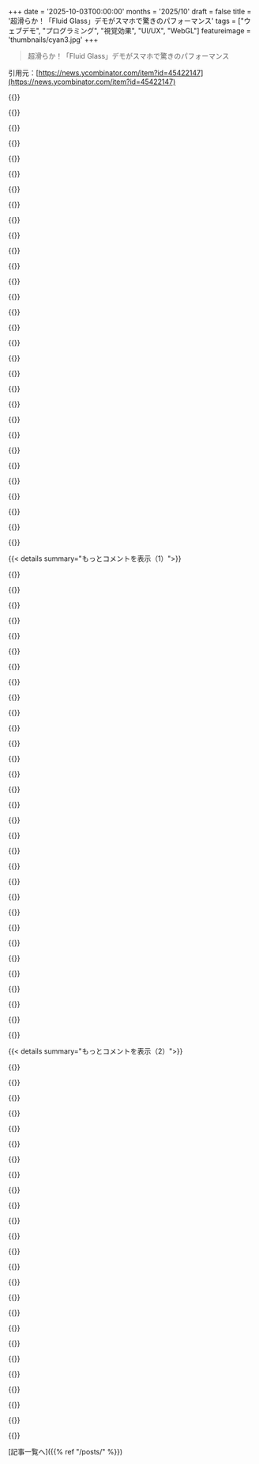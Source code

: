 +++
date = '2025-10-03T00:00:00'
months = '2025/10'
draft = false
title = '超滑らか！「Fluid Glass」デモがスマホで驚きのパフォーマンス'
tags = ["ウェブデモ", "プログラミング", "視覚効果", "UI/UX", "WebGL"]
featureimage = 'thumbnails/cyan3.jpg'
+++

> 超滑らか！「Fluid Glass」デモがスマホで驚きのパフォーマンス

引用元：[https://news.ycombinator.com/item?id=45422147](https://news.ycombinator.com/item?id=45422147)




{{<matomeQuote body="今年のWWDCに向けてのカウントダウンタイマーみたいに見えるね。すごく滑らかだよ。" userName="BHSPitMonkey" createdAt="2025/10/04 02:00:36" color="">}}




{{<matomeQuote body="ソースコードはこちらだよ: https://github.com/chiuhans111/fluidglass" userName="chipheat" createdAt="2025/09/30 13:14:49" color="#785bff">}}




{{<matomeQuote body="リキッドグラスの話は置いといて、スマホでこんなに滑らかに動くなんて本当に感動したよ。" userName="hilti" createdAt="2025/10/04 05:04:27" color="">}}




{{<matomeQuote body="屈折処理はみんなが思ってるほど重くないよ。とはいえ、このデモはかなり低解像度で動いてるね。たぶんdevicePixelRatioを考慮してないからだろうね。俺のスマホだと3.5だから、鮮明なUIに必要なピクセル数の12分の1以下だよ。" userName="leloctai" createdAt="2025/10/04 10:45:53" color="#38d3d3">}}




{{<matomeQuote body="ヒントだよ: ブラウザの表示倍率を50%にすると、デモの解像度が2倍になるよ。" userName="bapak" createdAt="2025/10/04 15:18:54" color="#ff33a1">}}




{{<matomeQuote body="スマホは画面サイズが小さいってのもあるね。ブラウザのウィンドウサイズを小さくするとFPSが上がるよ。全画面モードだと俺の環境では少しカクつくんだ。" userName="senfiaj" createdAt="2025/10/04 11:26:02" color="">}}




{{<matomeQuote body="言いたいことはわかるんだけど、「スマホで」ってのはもう性能ベンチマークの有効な基準じゃないね。今のスマホとGPUはとんでもなくパワフルだよ。20年前だってMFLOPSがはるかに低いGPUで3Dアプリを滑らかに動かしてたんだ。このガラスの目覚まし時計よりはるかに複雑なアプリやゲームが動いてたよ。10年前のノートPCでFluid Glassを動かしてカーソルを動かすと、10 FPS以下になるんだ。いつになったら「速い」ソフトウェアへの期待値を調整して、Wirthの法則に盲目的に従うのをやめるんだろうね？" userName="phil294" createdAt="2025/10/05 18:59:15" color="#785bff">}}




{{<matomeQuote body="これ、かなりの電力を使うね。4K画面で時計を動かしたら、俺のM2 MacBook AirのCPU温度が10秒で10°C、50秒で20°Cも上がったよ。" userName="aljarry" createdAt="2025/10/04 16:00:46" color="#ff5733">}}




{{<matomeQuote body="うん、俺もスマホがめちゃくちゃ熱くなると思ってたけど、ならなかったな。すごいね！" userName="jonplackett" createdAt="2025/10/04 08:32:54" color="">}}




{{<matomeQuote body="スマホでテキストと画像の多いページをスクロールすると、カクカクして困るんだよ。3Dグラフィックや4K動画はスムーズに動くのにね。テキストと画像をうまく扱う技術って、まだないのかな？" userName="andai" createdAt="2025/10/04 09:46:31" color="#785bff">}}




{{<matomeQuote body="2Dは3Dよりレンダリングにコストがかかるんだよ。動画はハードウェアで高速処理されるからね。" userName="charcircuit" createdAt="2025/10/04 23:55:07" color="">}}




{{<matomeQuote body="「テキストと画像をスムーズに扱えない」ってのは違うよ。複雑なPDFや電子書籍はサクサク動くしね。Webが重いのは広告やJavaScript、WebAssembly、async calls（例えばアナリティクス）のせいだよ。これは技術の問題じゃなくて、広告とか経済との組み合わせで起きる状況なんだ。Wirth’s Lawとかもあるけど、それよりWikipediaを攻撃する右翼がいるから気をつけてね。" userName="xpe" createdAt="2025/10/04 14:52:12" color="#ff5c5c">}}




{{<matomeQuote body="Liquid Glassってコンセプトはいいけど、実製品ではマジでやめてほしいな。視認性が悪いOSがもうあるってだけでも最悪なのにさ。" userName="esskay" createdAt="2025/10/04 11:46:03" color="">}}




{{<matomeQuote body="Liquid Glassが悪評なのは理解できないな。Appleがこれを選んだのは、各アプリがバラバラのUI言語で、ユーザーがいちいち覚えなきゃいけないって問題があったからだよ。統一UIには色の問題があったけど、Appleは透明要素を水やガラスみたいに「浮かせる」ことで、その視認性問題を美しく解決したんだ。" userName="Aerbil313" createdAt="2025/10/04 16:35:31" color="#38d3d3">}}




{{<matomeQuote body="「UI言語がバラバラ」ってのはLiquid Glassが初めてじゃないよ。Material Designとか昔からあるしね。Appleもガイドライン持ってたし。光沢エフェクトなんてUIの一貫性には不要で、古いデバイスを遅くしてバッテリー食うだけ。あと、iOS 26はバグだらけだよ。「透明度を下げる」設定とダークモードを組み合わせると、ファイルアプリの文字が読めなくなるバグとか、マジでひどい。" userName="Fwirt" createdAt="2025/10/04 19:39:02" color="#785bff">}}




{{<matomeQuote body="俺はLiquid Glassを「悪いデザイン」なんて言ってないし、個人的な意見でもないよ。でも、iOSとmacOSの今の実装が、多くの人のアクセシビリティを大幅に悪化させているのは紛れもない事実なんだ。これはデザインの好き嫌いじゃなくて、本当に問題なんだよ。" userName="esskay" createdAt="2025/10/04 19:30:35" color="#ff33a1">}}




{{<matomeQuote body="macOSってアクセシビリティ設定がめちゃくちゃ充実してるじゃん。Liquid Glassエフェクトもオフにできるのに、文句言うのは変じゃない？" userName="audunw" createdAt="2025/10/05 09:42:15" color="">}}




{{<matomeQuote body="じゃあさ、アクセシビリティが後退しても、設定で切り替えられるならOKってこと？でも、その設定って機能が完全じゃないし、バグだらけで、アクセシビリティが必要な人のことなんて全然考えてないって、すでに他のとこで話してるじゃんか。" userName="esskay" createdAt="2025/10/05 17:42:56" color="#ff33a1">}}




{{<matomeQuote body="文字を読みにくくしたのは、次に「読みやすいデザイン」を大革命として売り出すためだよ。Appleはこうやって、人を引きつけたり、ニュースの話題になったりするような、何段階もの戦略を仕掛けてくるんだ。" userName="tempodox" createdAt="2025/10/04 14:04:39" color="">}}




{{<matomeQuote body="世の中ってそんなに陰謀だらけじゃないよ。Liquid Glassのデザイナーたちは誇りを持ってて、v1.0でデザインシステムの一部が入らなかったのは残念がってるって話。デザインをわざと悪くして数年後に改善版を出すなんてデザイナーも会社もいないってば。" userName="brookst" createdAt="2025/10/04 16:19:35" color="">}}




{{<matomeQuote body="判読性って最初のバージョンから満たすべき条件だよね、最終目標じゃなくてさ。もし違うなら、『長年の努力の結晶！最高のデザイン！』って言う時に、彼らが何を指してるのかハッキリ言ってほしいよね。" userName="saurik" createdAt="2025/10/04 16:42:08" color="">}}




{{<matomeQuote body="『悪いデザインを意図的に作って後で改善版を出す会社はない』って？New Coke / Coke Classic、Windows Vista / Windows 7、Office 2007 / Office 2010とか、そういう例あるじゃん。" userName="DaiPlusPlus" createdAt="2025/10/04 19:13:49" color="">}}




{{<matomeQuote body="Windows VistaとWindows 7は同じくイマイチなデザインだったと思うよ。でも、バグ修正は後のバージョンで当たり前のことだよね。" userName="timeon" createdAt="2025/10/04 19:23:18" color="">}}




{{<matomeQuote body="あの製品に関わった人たちが、わざとダメな仕事をして、会社が意図的に大きなPRと売上を犠牲にして、数年後に挽回したって本気で思ってるの？" userName="brookst" createdAt="2025/10/07 00:43:27" color="">}}




{{<matomeQuote body="これって、Appleのコーディング面接の問題みたいだね？" userName="oatsandsugar" createdAt="2025/10/03 22:03:28" color="">}}




{{<matomeQuote body="これ、ビューポートを広くすると時計が横になるんだね。すげぇ良い！手を汚さずにオイルで遊んでるみたいで、ママに怒られることもないし、しかも時間まで教えてくれるんだから最高だよ。" userName="nirui" createdAt="2025/10/04 05:38:24" color="#785bff">}}




{{<matomeQuote body="あと、クリックしてドラッグもできるよ。" userName="hardaker" createdAt="2025/10/03 22:41:26" color="">}}




{{<matomeQuote body="Linuxのデスクトップだと、マウスを乗せただけで動くよ。クリック＆ドラッグと動きは変わらないかな。" userName="fsckboy" createdAt="2025/10/04 04:10:05" color="">}}




{{<matomeQuote body="モバイルでスワイプバックのナビゲーションが上書きされるのがウザいね。" userName="adastra22" createdAt="2025/10/03 22:59:26" color="">}}




{{<matomeQuote body="俺は意図的にスワイプナビしたことなんて一度もないのに、誤ってスワイプしちゃうことが多すぎるんだ。OSインストール時にその機能切ってない奴がいることに驚くわ。" userName="joeframbach" createdAt="2025/10/03 23:17:59" color="">}}




{{< details summary="もっとコメントを表示（1）">}}

{{<matomeQuote body="Androidだと両サイドで戻るジェスチャーになるのが唯一の異端だね。" userName="yoz-y" createdAt="2025/10/04 07:10:29" color="">}}




{{<matomeQuote body="これはデモだから上書きされても仕方ないけど、Operaの初期の頃からスワイプでナビゲートするのは俺にとって体で覚えた動きなんだ。デスクトップでもモバイルやタブレットでもボタンに手を伸ばすよりずっと楽だから、スワイプ操作の方が好きだな。" userName="totallymike" createdAt="2025/10/03 23:27:44" color="">}}




{{<matomeQuote body="ガタカみたいなUXには全然魅力を感じなかったな。UIのプレ犯罪だろ。ボタンに手を伸ばすのが俺の筋肉の記憶なんだ。ボタンは”何が得られるか”がはっきりしてるから好きだし、ボタンなら色んなことができるしね。" userName="fsckboy" createdAt="2025/10/04 04:11:56" color="">}}




{{<matomeQuote body="自分で設定できるのはいいけど、ほとんどの人はこれで満足してるはずだよ。もしかして、怒りながらPDFを読んでる時間が多いとか？" userName="handsclean" createdAt="2025/10/03 23:36:26" color="">}}




{{<matomeQuote body="それは多分、君が使わないからじゃないかな！俺は基本的にスワイプバックしか使わないよ。これはウェブページとiOSのナビゲーションスタックを揃える動きなんだ。" userName="kenferry" createdAt="2025/10/04 03:11:55" color="">}}




{{<matomeQuote body="多くの変化と同じように、最初は嫌いでも慣れると、また変わった時に嫌になるもんだよね。" userName="MattSayar" createdAt="2025/10/04 13:09:18" color="">}}




{{<matomeQuote body="Androidでは問題なく動くよ。" userName="LorenDB" createdAt="2025/10/03 23:25:27" color="">}}




{{<matomeQuote body="Android/Chromeでは全然問題ないよ。もしかしてiPhone使ってるの？もしそうなら、そのイライラはAppleに向けるべきで、このデモの制作者じゃないと思うな。" userName="russellbeattie" createdAt="2025/10/03 23:25:10" color="#ff33a1">}}




{{<matomeQuote body="AndroidのジェスチャーはFirefoxでも動くはずだし、「Chromeで動く」って言うのはやめようよ。Chromeオンリーの開発者が嫌いなんだ。GoogleがChromeやadblockerで独裁的になったり、Androidがアプリのサイドローディングを制限したりしてる現状を作った一因だからね。最低でもChromiumとFirefoxでテストすべきだよ。サイトを壊すようなReactコンポーネントには、バグレポートを送ってやろうぜ。" userName="sgc" createdAt="2025/10/04 00:27:30" color="#785bff">}}




{{<matomeQuote body="そもそもWebページがバックジェスチャーを止められるなんておかしいよ。あれはOSとブラウザの機能でしょ。もし動かないなら、OSかブラウザが悪いんだ。" userName="rezonant" createdAt="2025/10/04 04:20:42" color="">}}




{{<matomeQuote body="不思議なんだけど、水滴が直線に集まる傾向があるね。シミュレーションのコードで、丸い水滴にならずに直線になるようにしてるのは何なんだろう？" userName="skgough" createdAt="2025/10/03 23:45:33" color="#ff33a1">}}




{{<matomeQuote body="僕の環境だと、しばらく放っておいたら点字パッドみたいに見えるよ。だから、僕の場合だとちゃんと水滴みたいに集まるね。" userName="shakna" createdAt="2025/10/04 02:32:18" color="">}}




{{<matomeQuote body="グリッドのエイリアシングだよ。" userName="carabiner" createdAt="2025/10/04 00:00:55" color="">}}




{{<matomeQuote body="反応拡散系の創発パターンに似てるね。" userName="augzodia" createdAt="2025/10/04 00:38:35" color="">}}




{{<matomeQuote body="作者のフルポートフォリオはこちらだよ。<br>https://chiuhans111.github.io/portfolio2020/dist/index.html" userName="NuclearPM" createdAt="2025/10/04 09:28:25" color="#38d3d3">}}




{{<matomeQuote body="抽象的な背景が実はアナログ時計になってるんだね。良い工夫だ！" userName="wvbdmp" createdAt="2025/10/04 16:13:31" color="#ff5c5c">}}




{{<matomeQuote body="デモシーンって、意外なところで生きてるんだね！" userName="larodi" createdAt="2025/10/04 13:19:51" color="">}}




{{<matomeQuote body="スマホのスタイラスが画面に触れてなくても反応するの、超クール！まるで魔法みたい。" userName="DecentShoes" createdAt="2025/10/04 05:53:37" color="#38d3d3">}}




{{<matomeQuote body="それって“マウスカーソルエミュレーション”って呼ばれる魔法じゃないの？" userName="silversmith" createdAt="2025/10/04 06:45:39" color="">}}




{{<matomeQuote body="美しいデモだね。でも、これを良いUIだって思うIT企業が出てこないことを願うよ。" userName="maelito" createdAt="2025/10/03 22:46:07" color="#ff5c5c">}}




{{<matomeQuote body="めっちゃ同感。Liquid Glass（Apple systems 26）の半透明感には、正直あんまりワクワクしないな。" userName="ChrisMarshallNY" createdAt="2025/10/04 02:14:08" color="">}}




{{<matomeQuote body="まさにこれ書こうと思って来たんだ。にしても、デモはすごくいいね…" userName="mrandish" createdAt="2025/10/04 00:32:12" color="">}}




{{<matomeQuote body="面白いね、これ読み込もうとしたらブラウザのタブがクラッシュしたよ！デスクトップ（9800X3D）で15秒くらい1fpsで動いた後、CPU使用率が100%に跳ね上がったんだ。デスクトップにはないAPIを使ってるのかな？" userName="Fabricio20" createdAt="2025/10/04 21:52:58" color="#785bff">}}




{{<matomeQuote body="ずっと“Driver Message (OpenGL, Performance, GL_CLOSE_PATH_NV, High): GPU stall due to ReadPixels”って出てたよ。OpenGLに詳しい人なら分かるだろうけど、glReadPixels関数って、GPUからシステムメモリにフレームバッファのデータを移動させるから、パフォーマンスにめちゃくちゃ悪いんだよね。なんでこの関数を使ってるのか、それとも最適化が足りないだけなのか、よく分からないな。" userName="ranger_danger" createdAt="2025/10/04 22:13:16" color="#ff5c5c">}}




{{<matomeQuote body="これを窓に雨が降るスクリーンセーバーにできたら最高なのにな。" userName="dtjohnnymonkey" createdAt="2025/10/04 20:09:52" color="#ff5733">}}




{{<matomeQuote body="これみたいな感じ？<br>https://www.shadertoy.com/view/ltffzl" userName="s-macke" createdAt="2025/10/04 20:32:52" color="#ff33a1">}}




{{<matomeQuote body="ビーズ効果がなんか変だね。表面張力が逆になってるみたい。" userName="James_K" createdAt="2025/10/04 12:56:22" color="">}}




{{<matomeQuote body="よくあるReactじゃなくてVueフレームワークで作られてるのが新鮮でいい感じだね。" userName="westoque" createdAt="2025/10/04 05:05:09" color="">}}




{{<matomeQuote body="実際はほとんどがプレーンなJSで、VueとSCSSはちょっとつけただけって感じ。これならVueもSCSSも使わない方が、もっと簡単で短く書けたんじゃないかな！" userName="chrismorgan" createdAt="2025/10/04 08:04:30" color="#38d3d3">}}




{{<matomeQuote body="メインはWebGLだよ。Vueはほとんど何もしてないね。単なる静的なページでcanvasに描画してるだけだから、VueとかReactみたいなフレームワークは必要ないと思うよ。" userName="treyp" createdAt="2025/10/04 06:15:12" color="#ff5c5c">}}

{{</details>}}




{{< details summary="もっとコメントを表示（2）">}}

{{<matomeQuote body="Vanilla JavaScript以外に、そもそも何かいるのかな？SPAフレームワークを使う必要性が全然見当たらないんだけど。" userName="mattlondon" createdAt="2025/10/04 07:15:08" color="">}}




{{<matomeQuote body="なんでVueなの？俺の経験だとReactの方がずっと良いよ。Vue 2は本当ひどくて、前の職場で選挙アプリを全部Reactに移植するのに苦労したんだから。" userName="IshKebab" createdAt="2025/10/04 07:16:10" color="">}}




{{<matomeQuote body="仕事でReact使ってたんだけど、Vueのマニュアルを見て、Reactなら想像できるものは何でも描けるけどVueじゃ無理だと感じたよ。Svelteの考え方は好きだけど、バンドルサイズのメリットは小さいアプリではそこまで重要じゃないし、大きいアプリならフレームワーク選択よりもっと大きな問題があるって思うね。" userName="PaulHoule" createdAt="2025/10/04 15:45:10" color="#ff5c5c">}}




{{<matomeQuote body="Vue 2からVue 3への移植を手伝ったけど、Vue 2とOptions APIは本当に大変だったな。Vue 3のComposition APIはすごく気に入ってるけど、正直SvelteやHTMXみたいな、もっとシンプルなフレームワークを学びたい気持ちが強いね。" userName="phatskat" createdAt="2025/10/05 17:14:02" color="">}}




{{<matomeQuote body="Svelteが両方より良いって！(誰かこの続きをフレームワークXで頼む)<br>でも真面目な話、Vueのどんな不満がReactで解決されたのかすごく聞きたいんだ。だってReactってVueやSvelteより開発者体験もパフォーマンスもずっと悪い気がするからさ。" userName="h4ch1" createdAt="2025/10/04 07:57:50" color="">}}




{{<matomeQuote body="Vue 2は静的型付けのサポートがマジで悪かったんだよね。Vue 3で良くなったけどReactほどじゃない。TSXは特に良い。でも一番の問題は自動リアクティビティで、これが理解しにくくてスパゲッティコードになる。あと、オブジェクトがVueによって再帰的に汚染されて全部遅くなる問題もあったな。" userName="IshKebab" createdAt="2025/10/04 11:26:43" color="#38d3d3">}}




{{<matomeQuote body="Svelteは他のフレームワークよりずっと良いよ！Svelteも含まれてもいいんだろ？って感じだね。" userName="DonHopkins" createdAt="2025/10/04 08:44:51" color="">}}




{{<matomeQuote body="これがVueとかReactフレームワークを使ってることにビックリだわ。ライブラリなしでWebGLとShaderだけで作られてると思ってたんだけどな。" userName="qoez" createdAt="2025/10/04 12:21:58" color="">}}




{{<matomeQuote body="ズームでリアルタイムに解像度が変わるから、アニメーションの速度も自由に変えられるのが超好き！意図してなくても面白いね！" userName="sodality2" createdAt="2025/10/04 18:26:55" color="#38d3d3">}}




{{<matomeQuote body="すごく良いけど、読みにくくもあるね。それが目的じゃないのはわかるけどさ（AIに「これは絶対にスマホに搭載するな」って指示したみたいな感じだね）。" userName="BrandoElFollito" createdAt="2025/10/04 09:45:07" color="">}}




{{<matomeQuote body="このウェブサイト、GPU使用率100%なのに10FPSも出てないんだけど。" userName="Velocifyer" createdAt="2025/10/04 01:16:43" color="#ff5733">}}




{{<matomeQuote body="HNが画像をサポートしてたらさ、「少年が自転車の車輪に棒を突っ込んでぶっ倒れる」ってミームでこのコメントに返信したかったんだけどな。それくらいぴったりだもん。" userName="Uehreka" createdAt="2025/10/04 02:18:28" color="">}}




{{<matomeQuote body="正直、それがHNの良いところだよ。ミームなしゾーン、このままでいてほしいな。それに、ミームを言葉で説明するのも同じくらい良いじゃん！" userName="Towaway69" createdAt="2025/10/04 11:23:56" color="">}}




{{<matomeQuote body="面白いことに、みんなスマホでこれ動かしてるみたいだね。HNのリンクってスマホでよく見られてるのかな？スマホはPCより新しいし、開発者は最新技術持ってるもんね。こういう技術デモだと、開発者は最新技術で開発して、古いデバイスのサポートは気にしない。本来なら古いマシンを使うユーザーも気遣うべきだけど、トップエンドのハードウェアを使う技術者向けのお披露目デモだと、こういうのは当然かも。（俺も古いLinuxとFirefoxのノートPCで統合グラフィックスだから、やっぱりカクカクしてるよ）" userName="thinkingemote" createdAt="2025/10/04 07:47:14" color="#45d325">}}




{{<matomeQuote body="ブラウザのウィンドウサイズを小さくしたらFPSが上がるんだ。これがスマホだとFPSが高くなる理由かもね。" userName="senfiaj" createdAt="2025/10/04 11:19:45" color="#38d3d3">}}




{{<matomeQuote body="OS、ブラウザ、ハードウェアを言わないと、このコメントはあまり役に立たないよ。" userName="jeswin" createdAt="2025/10/04 03:03:26" color="">}}




{{<matomeQuote body="これって画面解像度によると思うな。ブラウザのウィンドウサイズを小さくしたら、FPSが改善したよ。" userName="senfiaj" createdAt="2025/10/04 11:18:24" color="#ff5733">}}




{{<matomeQuote body="どんなハードウェアで？僕のPixel 7aではちゃんと動くよ。たぶん、ただのイカしたピクセルシェーダーだろ。" userName="Rohansi" createdAt="2025/10/04 01:27:44" color="">}}




{{<matomeQuote body="2003年のCompaq PresarioでXPとInternet Explorerだと、なんで？冗談はさておき、僕のPixel 8 Proでも全然問題なく動くよ。" userName="rezonant" createdAt="2025/10/04 04:24:58" color="#ff33a1">}}




{{<matomeQuote body="このサイトにはPixelユーザーが多いみたいだね（僕もだけど）。GrapheneOSの影響なのかな、それとも最近はみんなGoogleのハードウェアを好んでるだけ？" userName="poly2it" createdAt="2025/10/04 10:52:05" color="">}}




{{<matomeQuote body="このデモを開いた時のFirefoxデスクトップ版でのCPUとGPUの使用率は、Chromeの2倍くらい高そうだよ。" userName="neurostimulant" createdAt="2025/10/04 16:39:37" color="#785bff">}}




{{<matomeQuote body="僕のiPhone 16では良いパフォーマンスだけど、ノートパソコンのBraveだとひどいパフォーマンスなんだ？" userName="reassess_blind" createdAt="2025/10/05 11:40:17" color="#ff5733">}}




{{<matomeQuote body="これをロック画面にできたら最高なのになあ。" userName="marcodiego" createdAt="2025/10/03 22:20:38" color="">}}




{{<matomeQuote body="スマホのジャイロスコープに対応させて、デバイスを傾けたら水が流れていくようにできたらすごいだろうね！<br>それにしても、素晴らしい出来だよ。" userName="aquir" createdAt="2025/10/04 08:23:26" color="#ff33a1">}}

{{</details>}}



[記事一覧へ]({{% ref "/posts/" %}})
